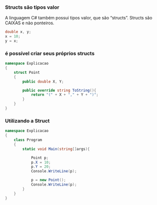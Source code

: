 ### Structs são tipos valor

A linguagem C# também possui tipos valor, que são “structs”. Structs são CAIXAS e não ponteiros.

```csharp
double x, y;
x = 10;
y = x;
```

### é possível criar seus próprios structs

```csharp
namespace Explicacao
{
    struct Point
    {
        public double X, Y;

        public override string ToString(){
            return "(" + X + "," + Y + ")";
        }
    }
}
```

### Utilizando a Struct

```csharp
namespace Explicacao
{
    class Program
    {
        static void Main(string[]args){

            Point p;
            p.X = 10;
            p.Y = 20;
            Console.WriteLine(p);

            p = new Point();
            Console.WriteLine(p);     
        }
    }
}
```